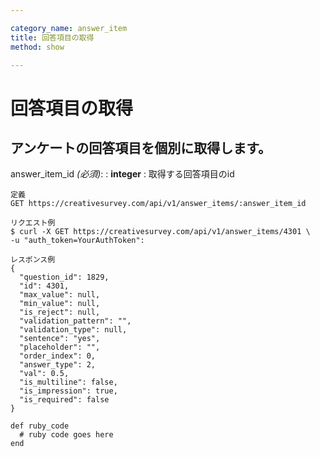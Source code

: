 ```yaml
---

category_name: answer_item
title: 回答項目の取得
method: show

---
```


# 回答項目の取得

## アンケートの回答項目を個別に取得します。

answer_item_id _(必須)_:
: __integer__
: 取得する回答項目のid

~~~
定義
GET https://creativesurvey.com/api/v1/answer_items/:answer_item_id

リクエスト例
$ curl -X GET https://creativesurvey.com/api/v1/answer_items/4301 \
-u "auth_token=YourAuthToken":

レスポンス例
{
  "question_id": 1829,
  "id": 4301,
  "max_value": null,
  "min_value": null,
  "is_reject": null,
  "validation_pattern": "",
  "validation_type": null,
  "sentence": "yes",
  "placeholder": "",
  "order_index": 0,
  "answer_type": 2,
  "val": 0.5,
  "is_multiline": false,
  "is_impression": true,
  "is_required": false
}

~~~

~~~
def ruby_code
  # ruby code goes here
end
~~~

